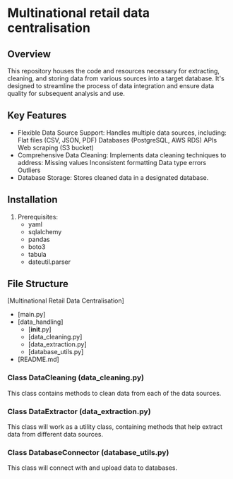 # Multinational retail data centralisation

## Overview

This repository houses the code and resources necessary for extracting, cleaning, and storing data from various sources into a target database. It's designed to streamline the process of data integration and ensure data quality for subsequent analysis and use.

## Key Features

- Flexible Data Source Support: Handles multiple data sources, including:
    Flat files (CSV, JSON, PDF)
    Databases (PostgreSQL, AWS RDS)
    APIs
    Web scraping (S3 bucket)
- Comprehensive Data Cleaning: Implements data cleaning techniques to address:
    Missing values
    Inconsistent formatting
    Data type errors
    Outliers
- Database Storage: Stores cleaned data in a designated database.

## Installation

1. Prerequisites:
    - yaml
    - sqlalchemy
    - pandas
    - boto3
    - tabula
    - dateutil.parser


## File Structure

[Multinational Retail Data Centralisation]

- [main.py]
- [data_handling]
   - [__init__.py]
   - [data_cleaning.py]
   - [data_extraction.py]
   - [database_utils.py]
- [README.md]

### Class DataCleaning (data_cleaning.py)
This class contains methods to clean data from each of the data sources.

### Class DataExtractor (data_extraction.py)
This class will work as a utility class, containing methods that help extract data from different data sources.

### Class DatabaseConnector (database_utils.py)
This class will connect with and upload data to databases.
